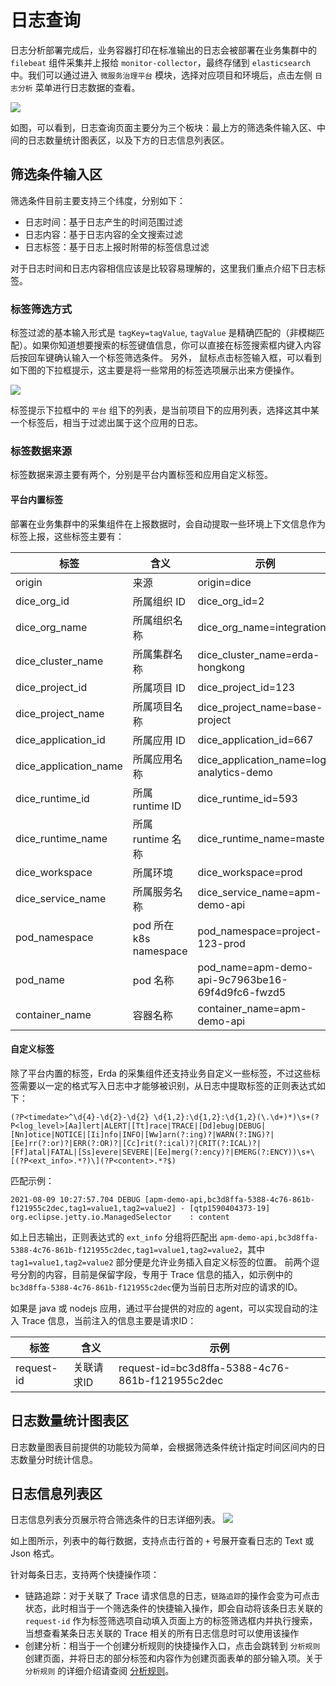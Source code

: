 # 日志查询

日志分析部署完成后，业务容器打印在标准输出的日志会被部署在业务集群中的 `filebeat` 组件采集并上报给 `monitor-collector`，最终存储到 `elasticsearch` 中。我们可以通过进入 `微服务治理平台` 模块，选择对应项目和环境后，点击左侧 `日志分析` 菜单进行日志数据的查看。

![](http://terminus-paas.oss-cn-hangzhou.aliyuncs.com/paas-doc/2021/08/09/3f8b21a1-183d-43b3-8553-554abb53a656.png)

如图，可以看到，日志查询页面主要分为三个板块：最上方的筛选条件输入区、中间的日志数量统计图表区，以及下方的日志信息列表区。

## 筛选条件输入区

筛选条件目前主要支持三个纬度，分别如下：

- 日志时间：基于日志产生的时间范围过滤
- 日志内容：基于日志内容的全文搜索过滤
- 日志标签：基于日志上报时附带的标签信息过滤

对于日志时间和日志内容相信应该是比较容易理解的，这里我们重点介绍下日志标签。

### 标签筛选方式

标签过滤的基本输入形式是 `tagKey=tagValue`, `tagValue` 是精确匹配的（非模糊匹配）。如果你知道想要搜索的标签键值信息，你可以直接在标签搜索框内键入内容后按回车键确认输入一个标签筛选条件。
另外， 鼠标点击标签输入框，可以看到如下图的下拉框提示，这主要是将一些常用的标签选项展示出来方便操作。

![](http://terminus-paas.oss-cn-hangzhou.aliyuncs.com/paas-doc/2021/08/09/cb871c43-64f2-42f6-a651-d2a48f594ba3.png)

标签提示下拉框中的 `平台` 组下的列表，是当前项目下的应用列表，选择这其中某一个标签后，相当于过滤出属于这个应用的日志。

### 标签数据来源

标签数据来源主要有两个，分别是平台内置标签和应用自定义标签。

#### 平台内置标签
部署在业务集群中的采集组件在上报数据时，会自动提取一些环境上下文信息作为标签上报，这些标签主要有：

| 标签 | 含义 | 示例 |
| ---- | ---- | ---- |
| origin | 来源 | origin=dice |
| dice_org_id | 所属组织 ID | dice_org_id=2 |
| dice_org_name | 所属组织名称 | dice_org_name=integration |
| dice_cluster_name | 所属集群名称 | dice_cluster_name=erda-hongkong |
| dice_project_id | 所属项目 ID | dice_project_id=123 |
| dice_project_name | 所属项目名称 | dice_project_name=base-project |
| dice_application_id | 所属应用 ID | dice_application_id=667 |
| dice_application_name | 所属应用名称 | dice_application_name=log-analytics-demo |
| dice_runtime_id | 所属 runtime ID | dice_runtime_id=593 |
| dice_runtime_name | 所属 runtime 名称 | dice_runtime_name=master |
| dice_workspace | 所属环境 | dice_workspace=prod |
| dice_service_name | 所属服务名称 | dice_service_name=apm-demo-api |
| pod_namespace | pod 所在 k8s namespace | pod_namespace=project-123-prod |
| pod_name | pod 名称 | pod_name=apm-demo-api-9c7963be16-69f4d9fc6-fwzd5 |
| container_name | 容器名称 | container_name=apm-demo-api |

#### 自定义标签

除了平台内置的标签，Erda 的采集组件还支持业务自定义一些标签，不过这些标签需要以一定的格式写入日志中才能够被识别，从日志中提取标签的正则表达式如下：
```regexp
(?P<timedate>^\d{4}-\d{2}-\d{2} \d{1,2}:\d{1,2}:\d{1,2}(\.\d+)*)\s+(?P<log_level>[Aa]lert|ALERT|[Tt]race|TRACE|[Dd]ebug|DEBUG|[Nn]otice|NOTICE|[Ii]nfo|INFO|[Ww]arn(?:ing)?|WARN(?:ING)?|[Ee]rr(?:or)?|ERR(?:OR)?|[Cc]rit(?:ical)?|CRIT(?:ICAL)?|[Ff]atal|FATAL|[Ss]evere|SEVERE|[Ee]merg(?:ency)?|EMERG(?:ENCY))\s+\[(?P<ext_info>.*?)\](?P<content>.*?$)
```
匹配示例：
```text
2021-08-09 10:27:57.704 DEBUG [apm-demo-api,bc3d8ffa-5388-4c76-861b-f121955c2dec,tag1=value1,tag2=value2] - [qtp1590404373-19] org.eclipse.jetty.io.ManagedSelector    : content
```
如上日志输出，正则表达式的 `ext_info` 分组将匹配出 `apm-demo-api,bc3d8ffa-5388-4c76-861b-f121955c2dec,tag1=value1,tag2=value2`，其中 `tag1=value1,tag2=value2` 部分便是允许业务插入自定义标签的位置。 前两个逗号分割的内容，目前是保留字段，专用于 Trace 信息的插入，如示例中的`bc3d8ffa-5388-4c76-861b-f121955c2dec`便为当前日志所对应的请求的ID。

如果是 java 或 nodejs 应用，通过平台提供的对应的 agent，可以实现自动的注入 Trace 信息，当前注入的信息主要是请求ID：

| 标签 | 含义 | 示例 |
| ---- | ---- | ---- |
| request-id | 关联请求ID | request-id=bc3d8ffa-5388-4c76-861b-f121955c2dec |

## 日志数量统计图表区

日志数量图表目前提供的功能较为简单，会根据筛选条件统计指定时间区间内的日志数量分时统计信息。

## 日志信息列表区

日志信息列表分页展示符合筛选条件的日志详细列表。
![](http://terminus-paas.oss-cn-hangzhou.aliyuncs.com/paas-doc/2021/08/09/4c9de1a5-5367-49fc-86e0-eaecb0b2fb06.png)

如上图所示，列表中的每行数据，支持点击行首的 `+` 号展开查看日志的 Text 或 Json 格式。

针对每条日志，支持两个快捷操作项：

- 链路追踪：对于关联了 Trace 请求信息的日志，`链路追踪`的操作会变为可点击状态，此时相当于一个筛选条件的快捷输入操作，即会自动将该条日志关联的 `request-id` 作为标签筛选项自动填入页面上方的标签筛选框内并执行搜索，当想查看某条日志关联的 Trace 相关的所有日志信息时可以使用该操作
- 创建分析：相当于一个创建分析规则的快捷操作入口，点击会跳转到 `分析规则` 创建页面，并将日志的部分标签和内容作为创建页面表单的部分输入项。关于 `分析规则` 的详细介绍请查阅 [分析规则](rules.md)。

